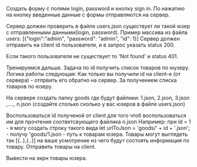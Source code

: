 Создать форму с полями login, password и кнопку sign in. По нажатию на кнопку введенные данные с формы отправляются на сервер.

Сервер должен проверить в файле users.json существует ли такой юзер с отправленными данными(login, password). Пример массива из файла users: 
[{"login":"admin", "password": "admin", "id": 1}]
Сервер должен отправить на client id пользователя, и в запрос указать status 200. 

Если такого пользователя не существует то 'Not found' и status 401.

Тренируемся дальше. Задача по id получить список товаров по юузеру. Логика работы следующая:
Как только вы получили id на client-е (от сервера) - отпрвить его обратно на сервер. За получением списка товаров по юзеру.

На сервере создать папку goods где будут файлики: 1.json, 2.json, 3.json ,...., n.json (создайте столько сколько у вас юзеров в файле users.json)

Воспользоваться id полученой от client для того чтоб воспользоваться им для прочтения соответсвующего файлика n.json Например: при id = 1 - я могу создать строку такого вида let urlToJson = 'goods/' + id + '.json'; - получу 'goods/1.json - путь к товарам юзера. Товары могут выглядеть так [{..},{..}] на ваше усмотрение из чего будут состоять информация по товару. Отправить товары на client.

Вывести на экрн товары юзера.